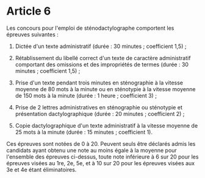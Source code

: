 # Article 6

Les concours pour l'emploi de sténodactylographe comportent les épreuves suivantes :

1) Dictée d'un texte administratif (durée : 30 minutes ; coefficient 1,5) ;

2) Rétablissement du libellé correct d'un texte de caractère administratif comportant des omissions et des impropriétés de termes (durée : 30 minutes ; coefficient 1,5) ;

3) Prise d'un texte pendant trois minutes en sténographie à la vitesse moyenne de 80 mots à la minute ou en sténotypie à la vitesse moyenne de 150 mots à la minute (durée : 1 heure ; coefficient 3) ;

4) Prise de 2 lettres administratives en sténographie ou sténotypie et présentation dactylographique (durée : 20 minutes ; coefficient 2) ;

5) Copie dactylographique d'un texte administratif à la vitesse moyenne de 25 mots à la minute (durée : 15 minutes ; coefficient 1).

Ces épreuves sont notées de 0 à 20. Peuvent seuls être déclarés admis les candidats ayant obtenu une note au moins égale à la moyenne pour l'ensemble des épreuves ci-dessus, toute note inférieure à 6 sur 20 pour les épreuves visées au 1re, 2e, 5e, et à 10 sur 20 pour les épreuves visées aux 3e et 4e étant éliminatoires.
